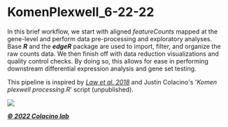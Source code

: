 # KomenPlexwell_6-22-22
  In this brief workflow, we start with aligned _featureCounts_ mapped at the gene-level and perform data pre-processing and exploratory analyses. Base **_R_** and the **_edgeR_** package are used to import, filter, and organize the raw counts data. We then finish off with data reduction visualizations and quality control checks. By doing  so, this allows for ease in performing downstream differential expression analysis and gene set testing. 
  
  This pipeline is inspired by _[Law et al. 2018](https://bioconductor.org/packages/release/workflows/vignettes/RNAseq123/inst/doc/limmaWorkflow.html)_ and Justin Colacino's '_Komen plexwell processing.R_' script (unpublished).
  
![](https://sph.umich.edu/news/2021posts/images/sph-building-exterior.jpg)

_**[© 2022 Colacino lab](https://www.colacinolab.com/)**_
